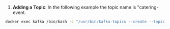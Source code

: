 

1. **Adding a Topic**:
In the following example the topic name is "catering-event.
```bash
docker exec kafka /bin/bash -c "/usr/bin/kafka-topics --create --topic catering-event --bootstrap-server localhost:9092"
```